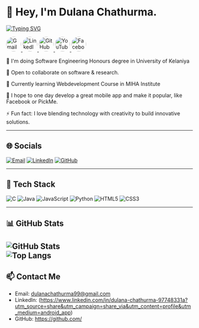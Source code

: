 # 👋 Hey, I'm Dulana Chathurma.

[![Typing SVG](https://readme-typing-svg.demolab.com?pause=1200&center=true&vleft=true&width=600&size=32&lines=Software+Engineer(UG)UoK)](https://git.io/typing-svg)

<p align="left">
  <a href="mailto:dulanachathurma99@gmail.com">
    <img src="https://img.shields.io/badge/-Gmail-D14836?style=for-the-badge&logo=gmail&logoColor=white&labelColor=D14836" 
         alt="Gmail" style="border-radius:50%;" width="40" height="40"/>
  </a>
  <a href="https://www.linkedin.com/in/dulana-chathurma-97748331a/">
    <img src="https://img.shields.io/badge/-LinkedIn-0A66C2?style=for-the-badge&logo=linkedin&logoColor=white&labelColor=0A66C2" 
         alt="LinkedIn" style="border-radius:50%;" width="40" height="40"/>
  </a>
  <a href="https://github.com/">
    <img src="https://img.shields.io/badge/-GitHub-121011?style=for-the-badge&logo=github&logoColor=white&labelColor=121011" 
         alt="GitHub" style="border-radius:50%;" width="40" height="40"/>
  </a>
  <a href="https://youtube.com/@travelwithdulana?si=d-60KJbgnTILE-V8">
    <img src="https://img.shields.io/badge/-YouTube-FF0000?style=for-the-badge&logo=youtube&logoColor=white&labelColor=FF0000" 
         alt="YouTube" style="border-radius:50%;" width="40" height="40"/>
  </a>
  <a href="https://www.facebook.com/share/1EP1Sypxsz/">
    <img src="https://img.shields.io/badge/-Facebook-1877F2?style=for-the-badge&logo=facebook&logoColor=white&labelColor=1877F2" 
         alt="Facebook" style="border-radius:50%;" width="40" height="40"/>
  </a>
</p>




🚀 I'm doing Software Engineering Honours degree in University of Kelaniya 

🤝 Open to collaborate on software & research.  

🌱 Currently learning  Webdevelopment Course in MIHA Institute

💬 I hope to one day develop a great mobile app and make it popular, like Facebook or PickMe. 

⚡ Fun fact: I love blending technology with creativity to build innovative solutions.

---

## 🌐 Socials
[![Email](https://img.shields.io/badge/Email-D14836?logo=gmail&logoColor=white)](mailto:dulanachathurma99@gmail.com)
[![LinkedIn](https://img.shields.io/badge/LinkedIn-0A66C2?logo=linkedin&logoColor=white)](https://www.linkedin.com/in/dulana-chathurma-97748331a)
[![GitHub](https://img.shields.io/badge/GitHub-121011?logo=github&logoColor=white)](https://github.com/dulanachathurma)



---

## 🧰 Tech Stack
![C](https://img.shields.io/badge/C-00599C?logo=c&logoColor=white)
![Java](https://img.shields.io/badge/Java-007396?logo=openjdk&logoColor=white)
![JavaScript](https://img.shields.io/badge/JavaScript-323330?logo=javascript)
![Python](https://img.shields.io/badge/Python-3776AB?logo=python&logoColor=white)
![HTML5](https://img.shields.io/badge/HTML5-E34F26?logo=html5&logoColor=white)
![CSS3](https://img.shields.io/badge/CSS3-1572B6?logo=css3&logoColor=white)

---

## 📊 GitHub Stats
![GitHub Stats](https://github-readme-stats.vercel.app/api?username=dulanachathurma&show_icons=true&theme=tokyonight)  
![Top Langs](https://github-readme-stats.vercel.app/api/top-langs/?username=dulanachathurma&layout=compact&theme=tokyonight)
---


## 📫 Contact Me
- Email: dulanachathurma99@gmail.com 
- LinkedIn: (https://www.linkedin.com/in/dulana-chathurma-97748331a?utm_source=share&utm_campaign=share_via&utm_content=profile&utm_medium=android_app) 
- GitHub: https://github.com/
